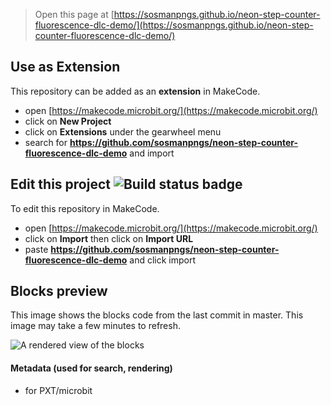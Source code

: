 
> Open this page at [https://sosmanpngs.github.io/neon-step-counter-fluorescence-dlc-demo/](https://sosmanpngs.github.io/neon-step-counter-fluorescence-dlc-demo/)

## Use as Extension

This repository can be added as an **extension** in MakeCode.

* open [https://makecode.microbit.org/](https://makecode.microbit.org/)
* click on **New Project**
* click on **Extensions** under the gearwheel menu
* search for **https://github.com/sosmanpngs/neon-step-counter-fluorescence-dlc-demo** and import

## Edit this project ![Build status badge](https://github.com/sosmanpngs/neon-step-counter-fluorescence-dlc-demo/workflows/MakeCode/badge.svg)

To edit this repository in MakeCode.

* open [https://makecode.microbit.org/](https://makecode.microbit.org/)
* click on **Import** then click on **Import URL**
* paste **https://github.com/sosmanpngs/neon-step-counter-fluorescence-dlc-demo** and click import

## Blocks preview

This image shows the blocks code from the last commit in master.
This image may take a few minutes to refresh.

![A rendered view of the blocks](https://github.com/sosmanpngs/neon-step-counter-fluorescence-dlc-demo/raw/master/.github/makecode/blocks.png)

#### Metadata (used for search, rendering)

* for PXT/microbit
<script src="https://makecode.com/gh-pages-embed.js"></script><script>makeCodeRender("{{ site.makecode.home_url }}", "{{ site.github.owner_name }}/{{ site.github.repository_name }}");</script>

